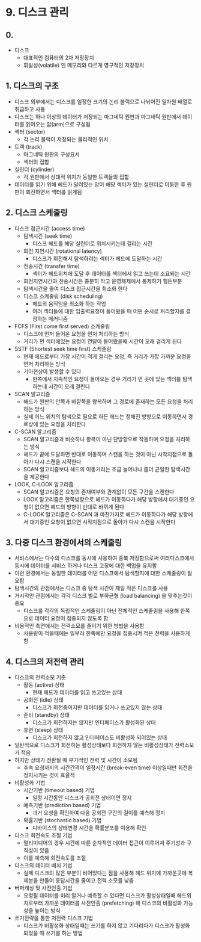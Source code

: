 # 9. 디스크 관리

## 0.

- 디스크
    - 대표적인 컴퓨터의 2차 저장장치
    - 휘발성(volatile) 인 메모리와 다르게 영구적인 저장장치

## 1. 디스크의 구조

- 디스크 외부에서는 디스크를 일정한 크기의 논리 블럭으로 나뉘어진 일차원 배열로 취급하고 사용
- 디스크는 하나 이상의 데이터가 저장되는 마그네틱 원판과 마그네틱 원판에서 데이터를 읽어오는 암(arm)으로 구성됨
- 섹터 (sector)
    - 각 논리 블럭이 저장되는 물리적인 위치
- 트랙 (track)
    - 마그네틱 원판의 구성요서
    - 섹터의 집합
- 실린더 (cylinder)
    - 각 원판에서 상대적 위치가 동일한 트랙들의 집합
- 데이터를 읽기 위해 헤드가 달려있는 암이 해당 섹터가 있는 실린더로 이동한 후 원판이 회전하면서 섹터를 읽게됨

## 2. 디스크 스케줄링

- 디스크 접근시간 (access time)
    - 탐색시간 (seek time)
        - 디스크 헤드를 해당 실린더로 위치시키는데 걸리는 시간
    - 회전 지연시간 (rotational latency)
        - 디스크가 회전해서 탐색하려는 섹터가 헤드에 도달하는 시간
    - 전송시간 (transfer time)
        - 섹터가 헤드위치에 도달 후 데이터를 섹터에서 읽고 쓰는데 소요되는 시간
    - 회전지연시간과 전송시간은 충분히 작고 운영체제에서 통제하기 힘든부분
    - 탐색시간을 줄여 디스크 접근시간을 최소화 한다
    - 디스크 스케줄링 (disk scheduling)
        - 헤드의 움직임을 최소화 하는 작업
        - 여러 섹터들에 대한 입출력요청이 들어왔을 때 어떤 순서로 처리할지를 결정하는 메커니즘
- FCFS (First come first served) 스케줄링
    - 디스크에 먼저 들어온 요청을 먼저 처리하는 방식
    - 거리가 먼 섹터에있는 요청이 연달아 들어왔을때 시간이 오래 걸리게 된다
- SSTF (Shortest seek time first) 스케줄링
    - 현재 에드로부터 가장 시간이 적게 걸리는 요청, 즉 거리가 가장 가까운 요청을 먼저 처리하는 방식
    - 기아현상이 발생할 수 있다
        - 한쪽에서 지속적인 요청이 들어오는 경우 거리가 먼 곳에 있는 섹터를 탐색하는데 시간이 오래 걸린다
- SCAN 알고리즘
    - 해드가 원판의 안쪽과 바깥쪽을 왕복하며 그 경로에 존재하는 모든 요청을 처리하는 방식
    - 실제 어느 위치의 탐색으로 필요로 하든 헤드는 정해진 방향으로 이동하면서 경로상에 있는 요청을 처리한다
- C-SCAN 알고리즘
    - SCAN 알고리즘과 비슷하나 왕복이 아닌 단방향으로 작동하며 요청을 처리하는 방식
    - 헤드가 끝에 도달하면 반대로 이동하며 스캔을 하는 것이 아닌 시작지점으로 돌아가 다시 스캔을 시작한다
    - SCAN 알고리즘보다 헤드의 이동거리는 조금 늘어나나 좀더 균일한 탐색시간을 제공한다
- LOOK, C-LOOK 알고리즘
    - SCAN 알고리즘은 요청의 존재여부와 관계없이 모든 구간을 스캔한다
    - LOOK 알고리즘은 한쪽방향으로 헤드가 이동하다가 해당 방향에서 대기중인 요청이 없으면 헤드의 방향이 반대로 바뀌게 된다
    - C-LOOK 알고리즘은 C-SCAN 과 마찬가지로 헤드가 이동하다가 해당 방향에서 대기중인 요청이 없으면 시작지점으로 돌아가 다시 스캔을 시작한다

## 3. 다중 디스크 환경에서의 스케줄링

- 서비스에서는 다수의 디스크를 동시에 사용하여 중복 저장함으로써 여러디스크에서 동시에 데이터를 서비스 하거나 디스크 고장에 대한 백업을 유지함
- 이런 환경에서는 동일한 데이터를 어떤 디스크에서 탐색할지에 대한 스케줄링이 필요함
- 탐색시간의 관점에서는 디스크 중 탐색 시간이 제일 적은 디스크를 사용
- 거시적인 관점에서는 각각 디스크 별로 부하균형 (load balancing) 을 맞추는것이 중요
    - 디스크를 각각의 독립적인 스케줄링이 아닌 전체적인 스케줄링을 사용해 한쪽으로 데이터 요청이 집중되지 않도록 함
- 비용적인 측면에서는 전력소모를 줄이기 위한 방법을 사용함
    - 사용량이 적을때에는 일부러 한쪽에만 요청을 집중시켜 적은 전력을 사용하게 함

## 4. 디스크의 저전력 관리

- 디스크의 전력소모 기준
    - 활동 (active) 상태
        - 현재 헤드가 데이터를 읽고 쓰고있는 상태
    - 공회전 (idle) 상태
        - 디스크가 회전중이지만 데이터를 읽거나 쓰고있지 않는 상태
    - 준비 (standby) 상태
        - 디스크가 회전하지는 않지만 인터페이스가 활성화된 상태
    - 휴면 (sleep) 상태
        - 디스크가 회전하지 않고 인터페이스도 비활성화 되어있는 상태
- 일반적으로 디스크가 회전하는 활성상태보다 회전하지 않는 비활성상태가 전력소모가 적음
- 하지만 상태가 전환될 때 부가적인 전력 및 시간이 소모됨
    - 후속 요청까지의 시간간격이 일정시간 (break-even time) 이상일때만 회전을 정지시키는 것이 효율적
- 비활성화 기법
    - 시간기반 (timeout based) 기법
        - 일정 시간동안 디스크가 공회전 상태이면 정지
    - 예측기반 (prediction based) 기법
        - 과거 요청을 확인하여 다음 공회전 구간의 길이를 예측해 정지
    - 확률기반 (stochastic based) 기법
        - 디바이스의 상태변경 시간을 확률분포를 이용해 확인
- 디스크 회전속도 조절 기법
    - 멀티미디어의 경우 시간에 따른 순차적인 데이터 접근이 이루어져 주기성과 규칙성이 있음
    - 이를 예측해 회전속도를 조절
- 디스크의 데이터 배치 기법
    - 실제 디스크의 많은 부분이 비어있다는 점을 사용해 헤드 위치에 가까운곳에 복제본을 만들어 응답시간을 줄이고 전력 소모를 낮춤
- 버퍼캐싱 및 사전인출 기법
    - 요청될 데이터를 미리 알거나 예측할 수 있다면 디스크가 활성상태일때 헤드위치로부터 가까운 데이터를 사전인출 (prefetching) 해 디스크의 비활성화 가능성을 높이는 방식
- 쓰기전략을 통한 저전력 디스크 기법
    - 디스크가 비활성화 상태일때는 쓰기를 하지 않고 기다리다가 디스크가 활성화되었을 때 쓰기를 하는 방법